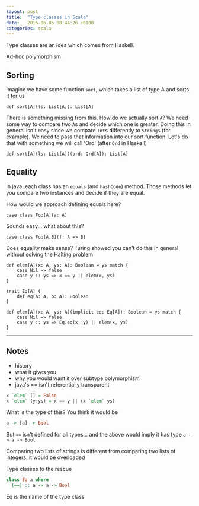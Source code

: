 ```yaml
---
layout: post
title:  "Type classes in Scala"
date:   2016-06-05 08:44:26 +0100
categories: scala
---
```


Type classes are an idea which comes from Haskell.

Ad-hoc polymorphism

## Sorting

Imagine we have some function `sort`, which takes a list of type A and sorts it for us

```tut
def sort[A](ls: List[A]): List[A]
```

There is something missing from this. How do we actually sort `A`? We need some way to compare two `A`s and decide which one is greater. Doing this in general isn't easy since we compare `Int`s differently to `Strings` (for example). We need to pass that information into our sort function. Let's do that with something we will call 'Ord' (after `Ord` in Haskell)

```tut
def sort[A](ls: List[A])(ord: Ord[A]): List[A]
```

## Equality

In java, each class has an `equals` (and `hashCode`) method. Those methods let you compare two instances and decide if they are equal.


How would we approach defining equals here?
```
case class Foo[A](a: A)
```

Sounds easy... what about this?
```
case class Foo[A,B](f: A => B)
```

Does equality make sense? Turing showed you can't do this in general without solving the Halting problem

```tut
def elem[A](x: A, ys: A): Boolean = ys match {
    case Nil => false
    case y :: ys => x == y || elem(x, ys)
}
```

```tut
trait Eq[A] {
    def eq(a: A, b: A): Boolean
}
```


```tut
def elem[A](x: A, ys: A)(implicit eq: Eq[A]): Boolean = ys match {
    case Nil => false
    case y :: ys => Eq.eq(x, y) || elem(x, ys)
}
```

----
## Notes

- history
- what it gives you
- why you would want it over subtype polymorphism
- java's == isn't referentially transparent

```Haskell
x `elem` [] = False
x `elem` (y:ys) = x == y || (x `elem` ys)
```

What is the type of this? You think it would be

```Haskell
a -> [a] -> Bool
```

But `==` isn't defined for all types... and the above would imply it has type `a -> a -> Bool`

Comparing two lists of strings is different from comparing two lists of integers, it would be overloaded

Type classes to the rescue

```Haskell
class Eq a where
  (==) :: a -> a -> Bool
```

Eq is the name of the type class
